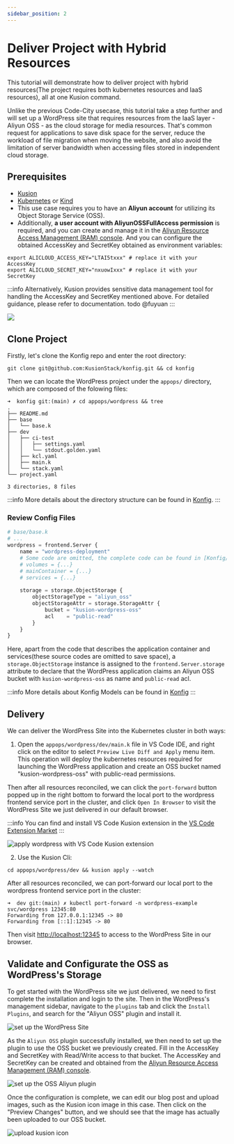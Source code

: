 ```yaml
---
sidebar_position: 2
---
```


# Deliver Project with Hybrid Resources

This tutorial will demonstrate how to deliver project with hybrid resources(The project requires both kubernetes resources and IaaS resources), all at one Kusion command.

Unlike the previous Code-City usecase, this tutorial take a step further and will set up a WordPress site that requires resources from the IaaS layer - Aliyun OSS - as the cloud storage for media resources. That's common request for applications to save disk space for the server, reduce the workload of file migration when moving the website, and also avoid the limitation of server bandwidth when accessing files stored in independent cloud storage.

## Prerequisites

- [Kusion](/docs/user_docs/getting-started/install)
- [Kubernetes](https://kubernetes.io/) or [Kind](https://kind.sigs.k8s.io/)
- This use case requires you to have an **Aliyun account** for utilizing its Object Storage Service (OSS).
- Additionally, **a user account with AliyunOSSFullAccess permission** is required, and you can create and manage it in the [Aliyun Resource Access Management (RAM) console](https://ram.console.aliyun.com/users/). And you can configure the obtained AccessKey and SecretKey obtained as environment variables:

```shell
export ALICLOUD_ACCESS_KEY="LTAI5txxx" # replace it with your AccessKey
export ALICLOUD_SECRET_KEY="nxuowIxxx" # replace it with your SecretKey
```

:::info
Alternatively, Kusion provides sensitive data management tool for handling the AccessKey and SecretKey mentioned above. For detailed guidance, please refer to documentation. todo @fuyuan
:::

![](/img/docs/user_docs/getting-started/set-oss-access.png)

## Clone Project 

Firstly, let's clone the Konfig repo and enter the root directory:

```shell
git clone git@github.com:KusionStack/konfig.git && cd konfig
```

Then we can locate the WordPress project under the `appops/` directory, which are composed of the folowing files:

```shell
➜  konfig git:(main) ✗ cd appops/wordpress && tree
.
├── README.md
├── base
│   └── base.k
├── dev
│   ├── ci-test
│   │   ├── settings.yaml
│   │   └── stdout.golden.yaml
│   ├── kcl.yaml
│   ├── main.k
│   └── stack.yaml
└── project.yaml

3 directories, 8 files
```

:::info
 More details about the directory structure can be found in [Konfig](/docs/user_docs/concepts/konfig).
:::

### Review Config Files

```python
# base/base.k
# ...
wordpress = frontend.Server {
    name = "wordpress-deployment"
    # Some code are omitted, the complete code can be found in [Konfig/appops/wordpress](https://github.com/KusionStack/konfig/tree/main/wordpress/base/base.k)
    # volumes = {...}
    # mainContainer = {...}
    # services = {...}
    
    storage = storage.ObjectStorage {
        objectStorageType = "aliyun_oss"
        objectStorageAttr = storage.StorageAttr {
            bucket = "kusion-wordpress-oss"
            acl    = "public-read"
        }
    }
}
```

Here, apart from the code that describes the application container and services(these source codes are omitted to save space), a `storage.ObjectStorage` instance is assigned to the `frontend.Server.storage` attribute to declare that the WordPress application claims an Aliyun OSS bucket with `kusion-wordpress-oss` as name and `public-read` acl.

:::info
More details about Konfig Models can be found in [Konfig](https://github.com/KusionStack/konfig)
:::

## Delivery

We can deliver the WordPress Site into the Kubernetes cluster in both ways:

1. Open the `appops/wordpress/dev/main.k` file in VS Code IDE, and right click on the editor to select `Preview Live Diff and Apply` menu item. This operation will deploy the kubernetes resources required for launching the WordPress application and create an OSS bucket named "kusion-wordpress-oss" with public-read permissions.

Then after all resources reconciled, we can click the `port-forward` button popped up in the right bottom to forward the local port to the wordpress frontend service port in the cluster, and click `Open In Browser` to visit the WordPress Site we just delivered in our default browser.

:::info
You can find and install VS Code Kusion extension in the [VS Code Extension Market](https://marketplace.visualstudio.com/items?itemName=KusionStack.kusion)
:::

![apply wordpress with VS Code Kusion extension](/img/docs/user_docs/getting-started/wordpress-apply.gif)

2. Use the Kusion Cli:
```shell
cd appops/wordpress/dev && kusion apply --watch
```

After all resources reconciled, we can port-forward our local port to the wordpress frontend service port in the cluster:

```shell
➜  dev git:(main) ✗ kubectl port-forward -n wordpress-example svc/wordpress 12345:80
Forwarding from 127.0.0.1:12345 -> 80
Forwarding from [::1]:12345 -> 80
```

Then visit [http://localhost:12345](http://localhost:12345) to access to the WordPress Site in our browser.

## Validate and Configurate the OSS as WordPress's Storage

To get started with the WordPress site we just delivered, we need to first complete the installation and login to the site. Then in the WordPress's management sidebar, navigate to the `plugins` tab and click the `Install Plugins`, and search for the "Aliyun OSS" plugin and install it.

![set up the WordPress Site](/img/docs/user_docs/getting-started/wordpress-setup.gif)

As the `Aliyun OSS` plugin successfully installed, we then need to set up the plugin to use the OSS bucket we previously created. Fill in the AccessKey and SecretKey with Read/Write access to that bucket. The AccessKey and SecretKey can be created and obtained from the [Aliyun Resource Access Management (RAM) console](https://ram.console.aliyun.com/users/).

![set up the OSS Aliyun plugin](/img/docs/user_docs/getting-started/wordpress-setup-plugin.gif)

Once the configuration is complete, we can edit our blog post and upload images, such as the Kusion icon image in this case. Then click on the "Preview Changes" button, and we should see that the image has actually been uploaded to our OSS bucket.

![upload kusion icon](/img/docs/user_docs/getting-started/wordpress-oss-validation.gif)

